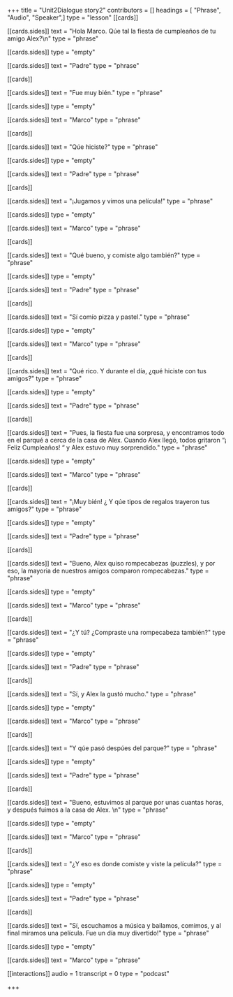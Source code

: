 +++
title = "Unit2Dialogue story2"
contributors = []
headings = [ "Phrase", "Audio", "Speaker",]
type = "lesson"
[[cards]]

[[cards.sides]]
text = "Hola Marco.  Qúe tal la fiesta de cumpleaños de tu amigo Alex?\n"
type = "phrase"

[[cards.sides]]
type = "empty"

[[cards.sides]]
text = "Padre"
type = "phrase"

[[cards]]

[[cards.sides]]
text = "Fue muy bién."
type = "phrase"

[[cards.sides]]
type = "empty"

[[cards.sides]]
text = "Marco"
type = "phrase"

[[cards]]

[[cards.sides]]
text = "Qúe hiciste?"
type = "phrase"

[[cards.sides]]
type = "empty"

[[cards.sides]]
text = "Padre"
type = "phrase"

[[cards]]

[[cards.sides]]
text = "¡Jugamos y vimos una película!"
type = "phrase"

[[cards.sides]]
type = "empty"

[[cards.sides]]
text = "Marco"
type = "phrase"

[[cards]]

[[cards.sides]]
text = "Qué bueno, y comiste algo también?"
type = "phrase"

[[cards.sides]]
type = "empty"

[[cards.sides]]
text = "Padre"
type = "phrase"

[[cards]]

[[cards.sides]]
text = "Sí comío pizza y pastel."
type = "phrase"

[[cards.sides]]
type = "empty"

[[cards.sides]]
text = "Marco"
type = "phrase"

[[cards]]

[[cards.sides]]
text = "Qué rico.  Y durante el día, ¿qué hiciste con tus amigos?"
type = "phrase"

[[cards.sides]]
type = "empty"

[[cards.sides]]
text = "Padre"
type = "phrase"

[[cards]]

[[cards.sides]]
text = "Pues, la fiesta fue una sorpresa, y encontramos todo en el parqué a cerca de la casa de Alex.  Cuando Alex llegó, todos gritaron “¡ Feliz Cumpleaños! “  y Alex estuvo muy sorprendido."
type = "phrase"

[[cards.sides]]
type = "empty"

[[cards.sides]]
text = "Marco"
type = "phrase"

[[cards]]

[[cards.sides]]
text = "¡Muy bién!  ¿ Y qúe tipos de regalos trayeron tus amigos?"
type = "phrase"

[[cards.sides]]
type = "empty"

[[cards.sides]]
text = "Padre"
type = "phrase"

[[cards]]

[[cards.sides]]
text = "Bueno, Alex quiso rompecabezas (puzzles), y por eso, la mayoria de nuestros amigos comparon rompecabezas."
type = "phrase"

[[cards.sides]]
type = "empty"

[[cards.sides]]
text = "Marco"
type = "phrase"

[[cards]]

[[cards.sides]]
text = "¿Y tú? ¿Compraste una rompecabeza también?"
type = "phrase"

[[cards.sides]]
type = "empty"

[[cards.sides]]
text = "Padre"
type = "phrase"

[[cards]]

[[cards.sides]]
text = "Sí, y Alex la gustó mucho."
type = "phrase"

[[cards.sides]]
type = "empty"

[[cards.sides]]
text = "Marco"
type = "phrase"

[[cards]]

[[cards.sides]]
text = "Y qúe pasó despúes del parque?"
type = "phrase"

[[cards.sides]]
type = "empty"

[[cards.sides]]
text = "Padre"
type = "phrase"

[[cards]]

[[cards.sides]]
text = "Bueno, estuvimos al parque por unas cuantas horas, y después fuimos a la casa de Alex.  \n"
type = "phrase"

[[cards.sides]]
type = "empty"

[[cards.sides]]
text = "Marco"
type = "phrase"

[[cards]]

[[cards.sides]]
text = "¿Y eso es donde comiste y viste la película?"
type = "phrase"

[[cards.sides]]
type = "empty"

[[cards.sides]]
text = "Padre"
type = "phrase"

[[cards]]

[[cards.sides]]
text = "Sí, escuchamos a música y bailamos, comimos, y al final miramos una película.  Fue un día muy divertido!"
type = "phrase"

[[cards.sides]]
type = "empty"

[[cards.sides]]
text = "Marco"
type = "phrase"

[[interactions]]
audio = 1
transcript = 0
type = "podcast"

+++
